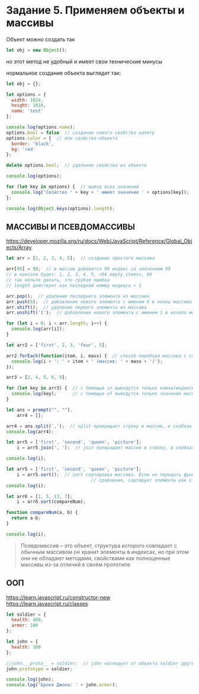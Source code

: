 # Задание 5. Применяем объекты и массивы

Объект можно создать так
```javascript
let obj = new Object();  
```
но этот метод не удобный и имеет свои технические минусы

нормальное создание объекта выглядит так:
```javascript
let obj = {};

let options = {
  width: 1024,
  height: 1024,
  name: 'test'
};

console.log(options.name);
options.bool = false  // создание нового свойства налету
options.color = {  // или свойства-объекта
  border: 'black',
  bg: 'red'
};

delete options.bool;  // удаление свойства из объекта

console.log(options);

for (let key in options) {  // вывод всех значений
  console.log('Свойство ' + key + ' имеет значение ' + options[key]);
};

console.log(Object.keys(options).length);
```

## МАССИВЫ И ПСЕВДОМАССИВЫ
https://developer.mozilla.org/ru/docs/Web/JavaScript/Reference/Global_Objects/Array

```javascript
let arr = [1, 2, 3, 4, 5];  // создание простого массива

arr[99] = 99;  // в массив добавится 99 индекс со значением 99
// в консоли будет: 1, 2, 3, 4, 5, <94 empty items>, 99 
// так нельзя делать, это грубая ошибка
// length действует как последний номер индекса + 1

arr.pop();  // удаление последнего элемента из массива
arr.push(6);  // добавление нового элемента с именем 6 в конец массива arr
arr.shift();  // удаление первого элемента из массива
arr.unshift('1');  // добавление нового элемента с именем 1 в начало массива arr

for (let i = 0; i < arr.length; i++) {
  console.log(arr[i]);
}

let arr2 = ['first', 2, 3, 'four', 5];

arr2.forEach(function(item, i, mass) {  // способ перебора массива с callback функцией
  console.log(i + ': ' + item + ' (массив: ' + mass + ')');
});

arr3 = [2, 4, 5, 6, 9];

for (let key in arr3) {  // с помощью in выведутся только ключи(индексы) массива
  console.log(key);      // с помощью of выведутся только значения массива
}

let ans = prompt("", ""),
    arr4 = [];

arr4 = ans.split(',');  // split превращает строку в массив, в скобках разделитель
console.log(arr4);

let arr5 = ['first', 'second', 'queen', 'picture'];
    i = arr5.join(', ');  // join превращает массив в строку, в скобках разделитель

console.log(i);

let arr5 = ['first', 'second', 'queen', 'picture'];
    i = arr5.sort();  // sort сортировка массива. Если не передать функцию
                                // сравнения, сортирует элементы как строки
console.log(i);

let arr6 = [1, 5, 13, 7];
    i = arr6.sort(compareNum);

function compareNum(a, b) {
  return a-b;
}

console.log(i);
```

> Псевдомассив – это объект, структура которого совпадает с обычным массивом 
> он хранит элементы в индексах, но при этом они не обладают методами,
> свойствами как полноценные массивы из-за отличий в своём прототипе

## ООП
https://learn.javascript.ru/constructor-new
https://learn.javascript.ru/classes

```javascript
let soldier = {
  health: 400,
  armor: 100
};

let john = {
  health: 100
};

//john.__proto__ = soldier;  // john наследует от объекта soldier другие свойства
john.prototype = soldier;

console.log(john);
console.log('Броня Джона: ' + john.armor);
```
